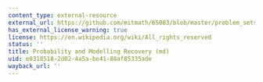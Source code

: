 ```yaml
---
content_type: external-resource
external_url: https://github.com/mitmath/6S083/blob/master/problem_sets/PS2.md
has_external_license_warning: true
license: https://en.wikipedia.org/wiki/All_rights_reserved
status: ''
title: Probability and Modelling Recovery (md)
uid: e0318518-2d02-4a5a-be41-88af85335ade
wayback_url: ''
---
```

